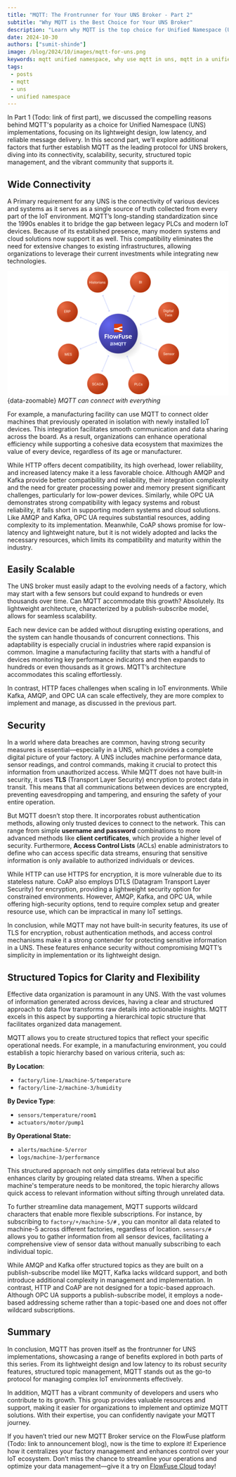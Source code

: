 ```yaml
--- 
title: "MQTT: The Frontrunner for Your UNS Broker - Part 2" 
subtitle: "Why MQTT is the Best Choice for Your UNS Broker"
description: "Learn why MQTT is the top choice for Unified Namespace (UNS) brokers and explore the ideal platform that simplifies the connection of devices and services while providing a reliable MQTT broker service."
date: 2024-10-30
authors: ["sumit-shinde"]
image: /blog/2024/10/images/mqtt-for-uns.png
keywords: mqtt unified namespace, why use mqtt in uns, mqtt in a unified namespace, mqtt data modeling UNS, Best protocols for UNS IoT, Implementing UNS with MQTT, Unified Namespace protocols
tags: 
 - posts
 - mqtt
 - uns
 - unified namespace
---
```


In Part 1 (Todo: link of first part), we discussed the compelling reasons behind MQTT's popularity as a choice for Unified Namespace (UNS) implementations, focusing on its lightweight design, low latency, and reliable message delivery. In this second part, we’ll explore additional factors that further establish MQTT as the leading protocol for UNS brokers, diving into its connectivity, scalability, security, structured topic management, and the vibrant community that supports it. 

<!--more-->

## Wide Connectivity

A Primary requirement for any UNS is the connectivity of various devices and systems as it serves as a single source of truth collected from every part of the IoT environment. MQTT’s long-standing standardization since the 1990s enables it to bridge the gap between legacy PLCs and modern IoT devices. Because of its established presence, many modern systems and cloud solutions now support it as well. This compatibility eliminates the need for extensive changes to existing infrastructures, allowing organizations to leverage their current investments while integrating new technologies.

![MQTT's Compatibility](./images/mqtt-compatiblity.png){data-zoomable}
_MQTT can connect with everything_

For example, a manufacturing facility can use MQTT to connect older machines that previously operated in isolation with newly installed IoT devices. This integration facilitates smooth communication and data sharing across the board. As a result, organizations can enhance operational efficiency while supporting a cohesive data ecosystem that maximizes the value of every device, regardless of its age or manufacturer.

While HTTP offers decent compatibility, its high overhead, lower reliability, and increased latency make it a less favorable choice. Although AMQP and Kafka provide better compatibility and reliability, their integration complexity and the need for greater processing power and memory present significant challenges, particularly for low-power devices. Similarly, while OPC UA demonstrates strong compatibility with legacy systems and robust reliability, it falls short in supporting modern systems and cloud solutions. Like AMQP and Kafka, OPC UA requires substantial resources, adding complexity to its implementation. Meanwhile, CoAP shows promise for low-latency and lightweight nature, but it is not widely adopted and lacks the necessary resources, which limits its compatibility and maturity within the industry.

## Easily Scalable

The UNS broker must easily adapt to the evolving needs of a factory, which may start with a few sensors but could expand to hundreds or even thousands over time. Can MQTT accommodate this growth? Absolutely. Its lightweight architecture, characterized by a publish-subscribe model, allows for seamless scalability.

Each new device can be added without disrupting existing operations, and the system can handle thousands of concurrent connections. This adaptability is especially crucial in industries where rapid expansion is common. Imagine a manufacturing facility that starts with a handful of devices monitoring key performance indicators and then expands to hundreds or even thousands as it grows. MQTT’s architecture accommodates this scaling effortlessly.

In contrast, HTTP faces challenges when scaling in IoT environments. While Kafka, AMQP, and OPC UA can scale effectively, they are more complex to implement and manage, as discussed in the previous part.

## Security

In a world where data breaches are common, having strong security measures is essential—especially in a UNS, which provides a complete digital picture of your factory. A UNS includes machine performance data, sensor readings, and control commands, making it crucial to protect this information from unauthorized access. While  MQTT does not have built-in security, it uses **TLS** (Transport Layer Security) encryption to protect data in transit. This means that all communications between devices are encrypted, preventing eavesdropping and tampering, and ensuring the safety of your entire operation.

But MQTT doesn’t stop there. It incorporates robust authentication methods, allowing only trusted devices to connect to the network. This can range from simple **username and password** combinations to more advanced methods like **client certificates**, which provide a higher level of security. Furthermore, **Access Control Lists** (ACLs) enable administrators to define who can access specific data streams, ensuring that sensitive information is only available to authorized individuals or devices.

While HTTP can use HTTPS for encryption, it is more vulnerable due to its stateless nature. CoAP also employs DTLS (Datagram Transport Layer Security) for encryption, providing a lightweight security option for constrained environments. However, AMQP, Kafka, and OPC UA, while offering high-security options, tend to require complex setup and greater resource use, which can be impractical in many IoT settings.

In conclusion, while MQTT may not have built-in security features, its use of TLS for encryption, robust authentication methods, and access control mechanisms make it a strong contender for protecting sensitive information in a UNS. These features enhance security without compromising MQTT’s simplicity in implementation or its lightweight design.

## Structured Topics for Clarity and Flexibility

Effective data organization is paramount in any UNS. With the vast volumes of information generated across devices, having a clear and structured approach to data flow transforms raw details into actionable insights. MQTT excels in this aspect by supporting a hierarchical topic structure that facilitates organized data management.

MQTT allows you to create structured topics that reflect your specific operational needs. For example, in a manufacturing environment, you could establish a topic hierarchy based on various criteria, such as:

**By Location**:

- `factory/line-1/machine-5/temperature`
- `factory/line-2/machine-3/humidity`

**By Device Type**:

- `sensors/temperature/room1`
- `actuators/motor/pump1`

**By Operational State:**

- `alerts/machine-5/error`
- `logs/machine-3/performance`

This structured approach not only simplifies data retrieval but also enhances clarity by grouping related data streams. When a specific machine's temperature needs to be monitored, the topic hierarchy allows quick access to relevant information without sifting through unrelated data.

To further streamline data management, MQTT supports wildcard characters that enable more flexible subscriptions. For instance, by subscribing to `factory/+/machine-5/#` , you can monitor all data related to machine-5 across different factories, regardless of location. `sensors/#` allows you to gather information from all sensor devices, facilitating a comprehensive view of sensor data without manually subscribing to each individual topic.

While AMQP and Kafka offer structured topics as they are built on a publish-subscribe model like MQTT, Kafka lacks wildcard support, and both introduce additional complexity in management and implementation. In contrast, HTTP and CoAP are not designed for a topic-based approach. Although OPC UA supports a publish-subscribe model, it employs a node-based addressing scheme rather than a topic-based one and does not offer wildcard subscriptions.

## Summary

In conclusion, MQTT has proven itself as the frontrunner for UNS implementations, showcasing a range of benefits explored in both parts of this series. From its lightweight design and low latency to its robust security features, structured topic management, MQTT stands out as the go-to protocol for managing complex IoT environments effectively.

In addition, MQTT has a vibrant community of developers and users who contribute to its growth. This group provides valuable resources and support, making it easier for organizations to implement and optimize MQTT solutions. With their expertise, you can confidently navigate your MQTT journey.

If you haven’t tried our new MQTT Broker service on the FlowFuse platform (Todo: link to announcement blog), now is the time to explore it! Experience how it centralizes your factory management and enhances control over your IoT ecosystem. Don’t miss the chance to streamline your operations and optimize your data management—give it a try on [FlowFuse Cloud](https://app.flowfuse.com/account/create) today!
